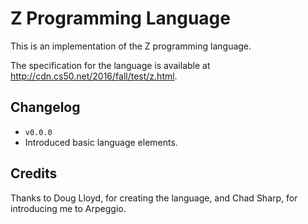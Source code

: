 # Z Programming Language

This is an implementation of the Z programming language.

The specification for the language is available at http://cdn.cs50.net/2016/fall/test/z.html.

## Changelog

- `v0.0.0`
 - Introduced basic language elements.

## Credits

Thanks to Doug Lloyd, for creating the language, and Chad Sharp, for introducing me to Arpeggio.
